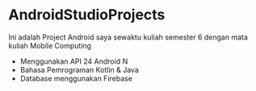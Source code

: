 # AndroidStudioProjects
Ini adalah Project Android saya sewaktu kuliah semester 6 dengan mata kuliah Mobile Computing

- Menggunakan API 24 Android N
- Bahasa Pemrograman Kotlin & Java
- Database menggunakan Firebase
